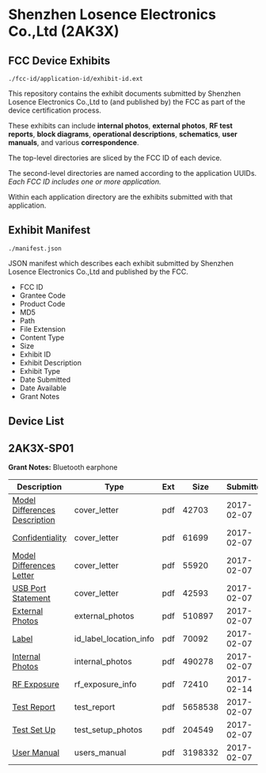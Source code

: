 # Shenzhen Losence Electronics Co.,Ltd (2AK3X)
## FCC Device Exhibits

```
./fcc-id/application-id/exhibit-id.ext
```

This repository contains the exhibit documents submitted by Shenzhen Losence Electronics Co.,Ltd to (and published by) the FCC as part of the device certification process.

These exhibits can include **internal photos**, **external photos**, **RF test reports**, **block diagrams**, **operational descriptions**, **schematics**, **user manuals**, and various **correspondence**.

The top-level directories are sliced by the FCC ID of each device.

The second-level directories are named according to the application UUIDs. *Each FCC ID includes one or more application.*

Within each application directory are the exhibits submitted with that application. 

## Exhibit Manifest

```
./manifest.json
```

JSON manifest which describes each exhibit submitted by Shenzhen Losence Electronics Co.,Ltd and published by the FCC.

- FCC ID
- Grantee Code
- Product Code
- MD5
- Path
- File Extension
- Content Type
- Size
- Exhibit ID
- Exhibit Description
- Exhibit Type
- Date Submitted
- Date Available
- Grant Notes

## Device List
## 2AK3X-SP01
**Grant Notes:** Bluetooth earphone

| Description | Type | Ext | Size | Submitted | Available |
| ----------- | ---- | --- | ---- | --------- | --------- |
| [Model Differences Description](2AK3X-SP01/561eb922946fdc7367a21f7bcf857230/3277755.pdf) | cover_letter | pdf | 42703 | 2017-02-07 | 2017-02-14 |
| [Confidentiality](2AK3X-SP01/561eb922946fdc7367a21f7bcf857230/3277756.pdf) | cover_letter | pdf | 61699 | 2017-02-07 | 2017-02-14 |
| [Model Differences Letter](2AK3X-SP01/561eb922946fdc7367a21f7bcf857230/3277757.pdf) | cover_letter | pdf | 55920 | 2017-02-07 | 2017-02-14 |
| [USB Port Statement](2AK3X-SP01/561eb922946fdc7367a21f7bcf857230/3277758.pdf) | cover_letter | pdf | 42593 | 2017-02-07 | 2017-02-14 |
| [External Photos](2AK3X-SP01/561eb922946fdc7367a21f7bcf857230/3277759.pdf) | external_photos | pdf | 510897 | 2017-02-07 | 2017-02-14 |
| [Label](2AK3X-SP01/561eb922946fdc7367a21f7bcf857230/3277761.pdf) | id_label_location_info | pdf | 70092 | 2017-02-07 | 2017-02-14 |
| [Internal Photos](2AK3X-SP01/561eb922946fdc7367a21f7bcf857230/3277760.pdf) | internal_photos | pdf | 490278 | 2017-02-07 | 2017-02-14 |
| [RF Exposure](2AK3X-SP01/561eb922946fdc7367a21f7bcf857230/3283369.pdf) | rf_exposure_info | pdf | 72410 | 2017-02-14 | 2017-02-14 |
| [Test Report](2AK3X-SP01/561eb922946fdc7367a21f7bcf857230/3277765.pdf) | test_report | pdf | 5658538 | 2017-02-07 | 2017-02-14 |
| [Test Set Up](2AK3X-SP01/561eb922946fdc7367a21f7bcf857230/3277764.pdf) | test_setup_photos | pdf | 204549 | 2017-02-07 | 2017-02-14 |
| [User Manual](2AK3X-SP01/561eb922946fdc7367a21f7bcf857230/3277766.pdf) | users_manual | pdf | 3198332 | 2017-02-07 | 2017-02-14 |
